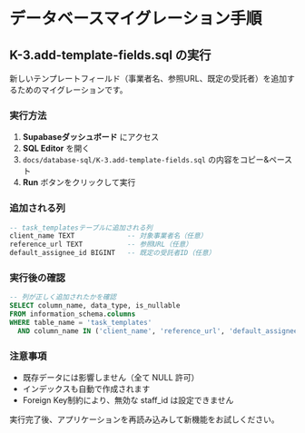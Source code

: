 # データベースマイグレーション手順

## K-3.add-template-fields.sql の実行

新しいテンプレートフィールド（事業者名、参照URL、既定の受託者）を追加するためのマイグレーションです。

### 実行方法

1. **Supabaseダッシュボード** にアクセス
2. **SQL Editor** を開く
3. `docs/database-sql/K-3.add-template-fields.sql` の内容をコピー&ペースト
4. **Run** ボタンをクリックして実行

### 追加される列

```sql
-- task_templatesテーブルに追加される列
client_name TEXT             -- 対象事業者名（任意）
reference_url TEXT           -- 参照URL（任意）
default_assignee_id BIGINT   -- 既定の受託者ID（任意）
```

### 実行後の確認

```sql
-- 列が正しく追加されたかを確認
SELECT column_name, data_type, is_nullable
FROM information_schema.columns
WHERE table_name = 'task_templates'
  AND column_name IN ('client_name', 'reference_url', 'default_assignee_id');
```

### 注意事項

- 既存データには影響しません（全て NULL 許可）
- インデックスも自動で作成されます
- Foreign Key制約により、無効な staff_id は設定できません

実行完了後、アプリケーションを再読み込みして新機能をお試しください。